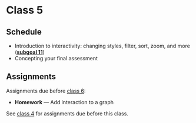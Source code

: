 # Class 5

## Schedule

*   Introduction to interactivity: changing styles, filter, sort, zoom, and more
    ([**subgoal 11**][sg-11])
*   Concepting your final assessment

## Assignments

Assignments due before [class 6][c6]:

*   **Homework** — Add interaction to a graph

See [class 4][c4] for assignments due before this class.

[c4]: class-4.md#assignments

[c6]: class-6.md

[sg-11]: https://github.com/cmda-fe3/course-17-18#subgoal-11
